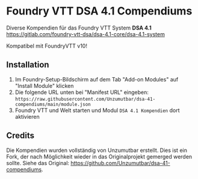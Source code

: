 # Foundry VTT DSA 4.1 Compendiums

Diverse Kompendien für das Foundry VTT System **DSA 4.1**  
https://gitlab.com/foundry-vtt-dsa/dsa-4.1-core/dsa-4.1-system

Kompatibel mit FoundryVTT v10!

## Installation

1. Im Foundry-Setup-Bildschirm auf dem Tab "Add-on Modules" auf "Install Module" klicken
2. Die folgende URL unten bei "Manifest URL" eingeben: `https://raw.githubusercontent.com/Unzumutbar/dsa-41-compendiums/main/module.json`
3. Foundry VTT und Welt starten und Modul `DSA 4.1 Kompendien` dort aktivieren

## Credits

Die Kompendien wurden vollständig von Unzumutbar erstellt. Dies ist ein Fork, der nach Möglichkeit wieder in das
Originalprojekt gemerged werden sollte. Siehe das Original: https://github.com/Unzumutbar/dsa-41-compendiums.
